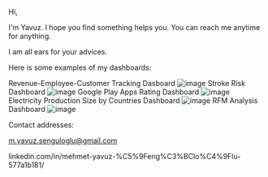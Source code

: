 Hi, 


I'm Yavuz. 
I hope you find something helps you. You can reach me anytime for anything. 


I am all ears for your advices.

Here is some examples of my dashboards:

Revenue-Employee-Customer Tracking Dasboard
![image](https://user-images.githubusercontent.com/108932053/184178964-3c59a5e2-af4b-4c31-a084-65a8bc383717.png)
Stroke Risk Dashboard
![image](https://user-images.githubusercontent.com/108932053/184177739-d8e2f63f-9dd5-4023-a2ee-e000e9949f27.png)
Google Play Apps Rating Dashboard
![image](https://user-images.githubusercontent.com/108932053/184177957-2508cf5b-5784-4ba8-8cd0-21328685e8cc.png)
Electricity Production Size by Countries Dashboard
![image](https://user-images.githubusercontent.com/108932053/184178782-9c8779f2-8718-46e5-b74e-3f6e65a619e4.png)
RFM Analysis Dashboard
![image](https://user-images.githubusercontent.com/108932053/184179062-dc501a6b-7c13-43c9-b97e-26dca4a522ce.png)


Contact addresses:

m.yavuz.senguloglu@gmail.com

linkedin.com/in/mehmet-yavuz-%C5%9Feng%C3%BClo%C4%9Flu-577a1b181/
